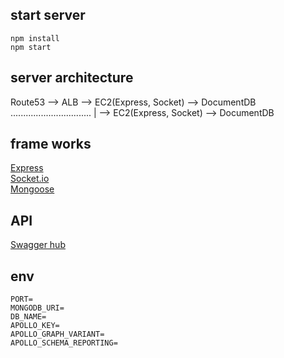 ## start server
```
npm install
npm start
```

## server architecture
Route53 --> ALB --> EC2(Express, Socket) --> DocumentDB  
................................ | --> EC2(Express, Socket) --> DocumentDB  

## frame works  
[Express](https://github.com/expressjs/express)  
[Socket.io](https://github.com/socketio/socket.io)  
[Mongoose](https://github.com/Automattic/mongoose)  

## API
[Swagger hub](https://app.swaggerhub.com/apis/cyzhzhd/utubeparty/1.0.0)

## env
```
PORT=
MONGODB_URI=
DB_NAME=
APOLLO_KEY=
APOLLO_GRAPH_VARIANT=
APOLLO_SCHEMA_REPORTING=
```